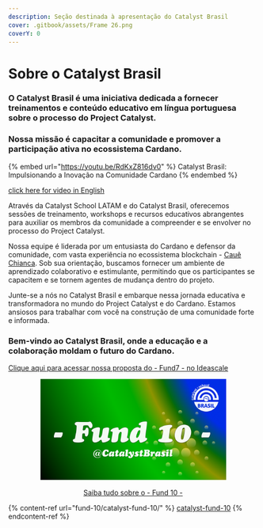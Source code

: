 ```yaml
---
description: Seção destinada à apresentação do Catalyst Brasil
cover: .gitbook/assets/Frame 26.png
coverY: 0
---
```


# Sobre o Catalyst Brasil

### O Catalyst Brasil é uma iniciativa dedicada a fornecer treinamentos e conteúdo educativo em língua portuguesa sobre o processo do Project Catalyst.&#x20;

### Nossa missão é capacitar a comunidade e promover a participação ativa no ecossistema Cardano.

{% embed url="https://youtu.be/RdKxZ816dv0" %}
Catalyst Brasil: Impulsionando a Inovação na Comunidade Cardano
{% endembed %}

[click here for video in English](https://youtu.be/rUP3MrfDJPo)

Através da Catalyst School LATAM e do Catalyst Brasil, oferecemos sessões de treinamento, workshops e recursos educativos abrangentes para auxiliar os membros da comunidade a compreender e se envolver no processo do Project Catalyst.

Nossa equipe é liderada por um entusiasta do Cardano e defensor da comunidade, com vasta experiência no ecossistema blockchain - [Cauê Chianca](https://github.com/cauechianca). Sob sua orientação, buscamos fornecer um ambiente de aprendizado colaborativo e estimulante, permitindo que os participantes se capacitem e se tornem agentes de mudança dentro do projeto.

Junte-se a nós no Catalyst Brasil e embarque nessa jornada educativa e transformadora no mundo do Project Catalyst e do Cardano. Estamos ansiosos para trabalhar com você na construção de uma comunidade forte e informada.

### Bem-vindo ao Catalyst Brasil, onde a educação e a colaboração moldam o futuro do Cardano.

[Clique aqui para acessar nossa proposta do - Fund7 - no Ideascale](https://cardano.ideascale.com/c/idea/60774)

<div align="center" data-full-width="false">

<figure><img src=".gitbook/assets/[F10] CSBra-hero-git.png" alt="" width="375"><figcaption><p><a href="fund-10/catalyst-fund-10/">Saiba tudo sobre o - Fund 10 -</a></p></figcaption></figure>

</div>

{% content-ref url="fund-10/catalyst-fund-10/" %}
[catalyst-fund-10](fund-10/catalyst-fund-10/)
{% endcontent-ref %}
